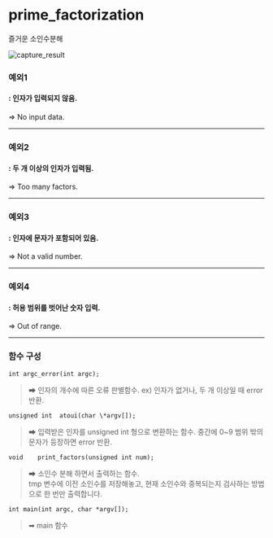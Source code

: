 # prime_factorization
즐거운 소인수분해

![capture_result](https://user-images.githubusercontent.com/13804135/78217102-46fd3e80-74f6-11ea-97c0-114aa66db68b.png)

### 예외1
#### : 인자가 입력되지 않음.
=> No input data.
* * *
### 예외2
#### : 두 개 이상의 인자가 입력됨.
=> Too many factors.
* * *
### 예외3
#### : 인자에 문자가 포함되어 있음.
=> Not a valid number.
* * *
### 예외4
#### : 허용 범위를 벗어난 숫자 입력.
=> Out of range.
* * *
### 함수 구성
```
int argc_error(int argc);
```
> ➡ 인자의 개수에 따른 오류 판별함수. ex) 인자가 없거나, 두 개 이상일 때 error 반환.

```
unsigned int  atoui(char \*argv[]);
```
> ➡ 입력받은 인자를 unsigned int 형으로 변환하는 함수. 중간에 0~9 범위 밖의 문자가 등장하면 error 반환.

```
void	print_factors(unsigned int num);
```
> ➡ 소인수 분해 하면서 출력하는 함수.   
   tmp 변수에 이전 소인수를 저장해놓고, 현재 소인수와 중복되는지 검사하는 방법으로 한 번만 출력합니다.
```
int main(int argc, char *argv[]);
```
> ➡ main 함수
